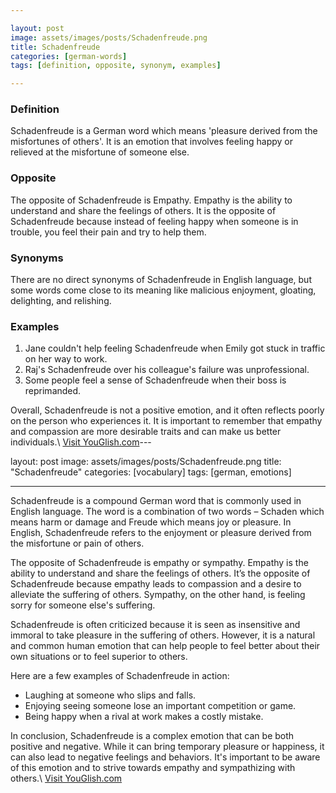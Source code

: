 ```yaml
---

layout: post
image: assets/images/posts/Schadenfreude.png
title: Schadenfreude
categories: [german-words]
tags: [definition, opposite, synonym, examples]

---
```


### Definition

Schadenfreude is a German word which means 'pleasure derived from the misfortunes of others'. It is an emotion that involves feeling happy or relieved at the misfortune of someone else.

### Opposite

The opposite of Schadenfreude is Empathy. Empathy is the ability to understand and share the feelings of others. It is the opposite of Schadenfreude because instead of feeling happy when someone is in trouble, you feel their pain and try to help them.

### Synonyms

There are no direct synonyms of Schadenfreude in English language, but some words come close to its meaning like malicious enjoyment, gloating, delighting, and relishing.

### Examples

1. Jane couldn't help feeling Schadenfreude when Emily got stuck in traffic on her way to work.
2. Raj's Schadenfreude over his colleague's failure was unprofessional.
3. Some people feel a sense of Schadenfreude when their boss is reprimanded.

Overall, Schadenfreude is not a positive emotion, and it often reflects poorly on the person who experiences it. It is important to remember that empathy and compassion are more desirable traits and can make us better individuals.\ <a id="yg-widget-0" class="youglish-widget" data-query="Schadenfreude" data-lang="german" data-components="8412" data-auto-start="0" data-bkg-color="theme_light" data-title="How%20to%20pronounce%20Schadenfreude%20in%20German"  rel="nofollow" href="https://youglish.com">Visit YouGlish.com</a><script async src="https://youglish.com/public/emb/widget.js" charset="utf-8"></script>---

layout: post
image: assets/images/posts/Schadenfreude.png
title: "Schadenfreude"
categories: [vocabulary]
tags: [german, emotions]

---

Schadenfreude is a compound German word that is commonly used in English language. The word is a combination of two words – Schaden which means harm or damage and Freude which means joy or pleasure. In English, Schadenfreude refers to the enjoyment or pleasure derived from the misfortune or pain of others.

The opposite of Schadenfreude is empathy or sympathy. Empathy is the ability to understand and share the feelings of others. It’s the opposite of Schadenfreude because empathy leads to compassion and a desire to alleviate the suffering of others. Sympathy, on the other hand, is feeling sorry for someone else's suffering.

Schadenfreude is often criticized because it is seen as insensitive and immoral to take pleasure in the suffering of others. However, it is a natural and common human emotion that can help people to feel better about their own situations or to feel superior to others.

Here are a few examples of Schadenfreude in action:

- Laughing at someone who slips and falls.
- Enjoying seeing someone lose an important competition or game.
- Being happy when a rival at work makes a costly mistake.

In conclusion, Schadenfreude is a complex emotion that can be both positive and negative. While it can bring temporary pleasure or happiness, it can also lead to negative feelings and behaviors. It's important to be aware of this emotion and to strive towards empathy and sympathizing with others.\ <a id="yg-widget-0" class="youglish-widget" data-query="Schadenfreude" data-lang="german" data-components="8412" data-auto-start="0" data-bkg-color="theme_light" data-title="How%20to%20pronounce%20Schadenfreude%20in%20German"  rel="nofollow" href="https://youglish.com">Visit YouGlish.com</a><script async src="https://youglish.com/public/emb/widget.js" charset="utf-8"></script>